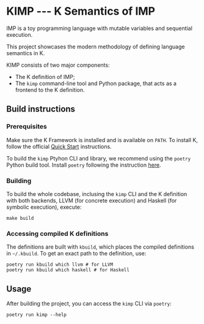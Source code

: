 # KIMP --- K Semantics of IMP

IMP is a toy programming language with mutable variables and sequential execution.

This project showcases the modern methodology of defining language semantics in K.

KIMP consists of two major components:
* The K definition of IMP;
* The `kimp` command-line tool and Python package, that acts as a frontend to the K definition.

## Build instructions

### Prerequisites

Make sure the K Framework is installed and is available on `PATH`. To install K, follow the official [Quick Start](https://github.com/runtimeverification/k#quick-start) instructions.

To build the `kimp` Ptyhon CLI and library, we recommend using the `poetry` Python build tool. Install `poetry` following the instruction [here](https://python-poetry.org/docs/#installation).

### Building

To build the whole codebase, inclusing the `kimp` CLI and the K definition with both backends, LLVM (for concrete execution) and Haskell (for symbolic execution), execute:
```
make build
```

### Accessing compiled K definitions

The definitions are built with `kbuild`, which places the compiled definitions in `~/.kbuild`. To get an exact path to the definition, use:
```
poetry run kbuild which llvm # for LLVM
poetry run kbuild which haskell # for Haskell
```

## Usage

After building the project, you can access the `kimp` CLI via `poetry`:

```
poetry run kimp --help
```
